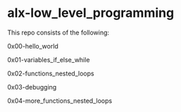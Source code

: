 # alx-low_level_programming

This repo consists of the following:


0x00-hello_world

0x01-variables_if_else_while

0x02-functions_nested_loops

0x03-debugging

0x04-more_functions_nested_loops
